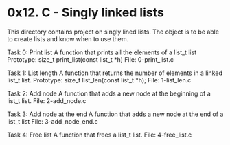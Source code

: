 # 0x12. C - Singly linked lists

This directory contains project on singly lined lists. The object is to be able to create lists and know when to use them.

Task 0: Print list
A function that prints all the elements of a list_t list
Prototype: size_t print_list(const list_t *h)
File: 0-print_list.c

Task 1: List length
A function that returns the number of elements in a linked list_t list.
Prototype: size_t list_len(const list_t *h);
File: 1-list_len.c

Task 2: Add node
A function that adds a new node at the beginning of a list_t list.
File: 2-add_node.c

Task 3: Add node at the end
A function that adds a new node at the end of a list_t list
File: 3-add_node_end.c

Task 4: Free list
A function that frees a list_t list.
File: 4-free_list.c
